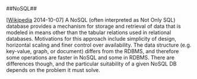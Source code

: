 ##NoSQL##

\[[Wikipedia](http://en.wikipedia.org/wiki/NoSQL) 2014-10-07\] A NoSQL (often interpreted as Not Only SQL) database provides a mechanism for storage and retrieval of data that is modeled in means other than the tabular relations used in relational databases. Motivations for this approach include simplicity of design, horizontal scaling and finer control over availability. The data structure (e.g. key-value, graph, or document) differs from the RDBMS, and therefore some operations are faster in NoSQL and some in RDBMS. There are differences though, and the particular suitability of a given NoSQL DB depends on the problem it must solve.
